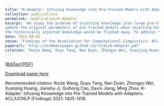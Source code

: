 ```yaml
---
title: "K-Adapter: Infusing Knowledge into Pre-Trained Models with Adapters"
collection: publications
permalink: /publication/K-Adapter
excerpt: 'We study the problem of injecting knowledge into large pre-trained models like BERT and RoBERTa. Existing methods typically
update the original parameters of pre-trained models when injecting knowledge. However, when multiple kinds of knowledge are injected,
the historically injected knowledge would be flushed away. To address this, we propose KADAPTER, a framework that retains the original parameters of the pre-trained model fixed and supports the development of versatile knowledge-infused model. Taking RoBERTa as the backbone model, K-ADAPTER has a neural adapter for each kind of infused knowledge, like a plug-in connected to RoBERTa. There is no information flow between different adapters, thus multiple adapters can be efficiently trained in a distributed way. '
date: 2021-08-01
venue: 'Findings of the Association for Computational Linguistics: ACL-IJCNLP 2021'
paperurl: 'http://academicpages.github.io/files/K-Adapter.pdf'
citation: 'Ruize Wang, Duyu Tang, Nan Duan, Zhongyu Wei, Xuanjing Huang, Jianshu Ji, Guihong Cao, Daxin Jiang, Ming Zhou: K-Adapter: Infusing Knowledge into Pre-Trained Models with Adapters. ACL/IJCNLP (Findings) 2021: 1405-1418'
---
```

[[BibTex]](https://aclanthology.org/2021.findings-acl.121.bib)[[PDF]](https://aclanthology.org/2021.findings-acl.121.pdf)

[Download paper here](http://academicpages.github.io/files/K-Adapter.pdf)

Recommended citation: Ruize Wang, Duyu Tang, Nan Duan, Zhongyu Wei, Xuanjing Huang, Jianshu Ji, Guihong Cao, Daxin Jiang, Ming Zhou: K-Adapter: Infusing Knowledge into Pre-Trained Models with Adapters. ACL/IJCNLP (Findings) 2021: 1405-1418.
